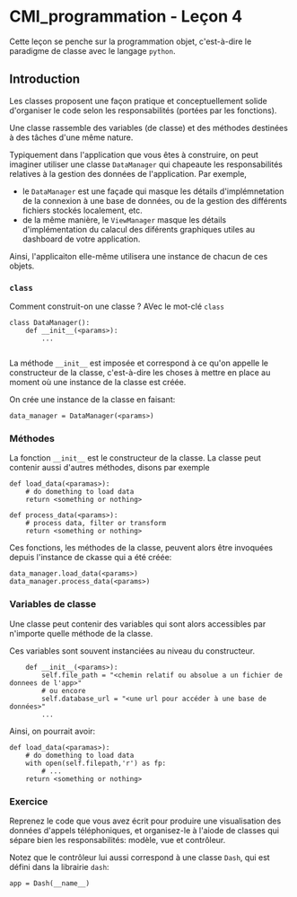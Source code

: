 # CMI_programmation - Leçon 4

Cette leçon se penche sur la programmation objet, c'est-à-dire le paradigme de classe avec le langage `python`.

## Introduction

Les classes proposent une façon pratique et conceptuellement solide d'organiser le code selon les responsabilités (portées par les fonctions).

Une classe rassemble des variables (de classe) et des méthodes destinées à des tâches d'une même nature.

Typiquement dans l'application que vous êtes à construire, on peut imaginer utiliser une classe `DataManager` qui chapeaute les responsabilités relatives à la gestion des données de l'application. Par exemple,

- le `DataManager` est une façade qui masque les détails d'implémnetation de la connexion à une base de données, ou de la gestion des différents fichiers stockés localement, etc.
- de la même manière, le `ViewManager` masque les détails d'implémentation du calacul des diférents graphiques utiles au dashboard de votre application.

Ainsi, l'applicaiton elle-même utilisera une instance de chacun de ces objets.

### `class`

Comment construit-on une classe ? AVec le mot-clé `class`

```
class DataManager():
    def __init__(<params>):
        ...
    
```

La méthode `__init__` est imposée et correspond à ce qu'on appelle le constructeur de la classe, c'est-à-dire les choses à mettre en place au moment où une instance de la classe est créée.

On crée une instance de la classe en faisant:

```
data_manager = DataManager(<params>)
```

### Méthodes

La fonction `__init__` est le constructeur de la classe. La classe peut contenir aussi d'autres méthodes, disons par exemple

```
def load_data(<paramas>):
    # do domething to load data
    return <something or nothing>

def process_data(<params>):
    # process data, filter or transform
    return <something or nothing>
```

Ces fonctions, les méthodes de la classe, peuvent alors être invoquées depuis l'instance de ckasse qui a été créée:

```
data_manager.load_data(<params>)
data_manager.process_data(<params>)
```

### Variables de classe

Une classe peut contenir des variables qui sont alors accessibles par n'importe quelle méthode de la classe.

Ces variables sont souvent instanciées au niveau du constructeur.

```
    def __init__(<params>):
        self.file_path = "<chemin relatif ou absolue a un fichier de donnees de l'app>"
        # ou encore
        self.database_url = "<une url pour accéder à une base de données>"
        ...
```

Ainsi, on pourrait avoir:

```
def load_data(<paramas>):
    # do domething to load data
    with open(self.filepath,'r') as fp:
        # ...
    return <something or nothing>
```

### Exercice

Reprenez le code que vous avez écrit pour produire une visualisation des données d'appels téléphoniques, et organisez-le à l'aiode de classes qui sépare bien les responsabilités: modèle, vue et contrôleur.

Notez que le contrôleur lui aussi correspond à une classe `Dash`, qui est défini dans la librairie `dash`:

```
app = Dash(__name__)
```


